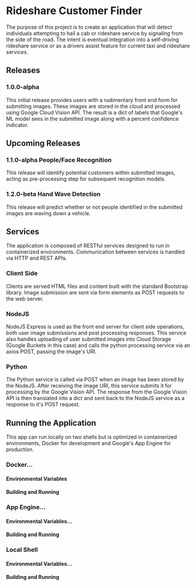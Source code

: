# Rideshare Customer Finder

The purpose of this project is to create an application that will detect individuals attempting to hail a cab or rideshare service by signaling from the side of the road. The intent is eventual integration into a self-driving rideshare service or as a drivers assist feature for current taxi and rideshare services.

## Releases
### 1.0.0-alpha 
This initial release provides users with a rudimentary front end form for submitting images. These images are stored in the cloud and processed using Google Cloud Vision API. The result is a dict of labels that Google's ML model sees in the submitted image along with a percent confidence indicator.

## Upcoming Releases
### 1.1.0-alpha People/Face Recognition
This release will identify potential customers within submitted images, acting as pre-processing step for subsequent recognition models.

### 1.2.0-beta Hand Wave Detection
This release will predict whether or not people identified in the submitted images are waving down a vehicle.

## Services
The application is composed of RESTful services designed to run in containerized environments. Communication between services is handled via HTTP and REST APIs.

### Client Side
Clients are served HTML files and content built with the standard Bootstrap library. Image submission are sent via form elements as POST requests to the web server.

### NodeJS
NodeJS Express is used as the front end server for client side operations, both user image submissions and post processing responses. This service also handles uploading of user submitted images into Cloud Storage (Google Buckets in this case) and calls the python processing service via an axios POST, passing the image's URI.


### Python
The Python service is called via POST when an image has been stored by the NodeJS. After receiving the image URI, this service submits it for processing by the Google Vision API. The response from the Google Vision API is then translated into a dict and sent back to the NodeJS service as a response to it's POST request.

## Running the Application
This app can run locally on two shells but is optimized in containerized environments, Docker for development and Google's App Engine for production.

### Docker...
#### Environmental Variables
#### Building and Running

### App Engine...
#### Environmental Variables...
#### Building and Running

### Local Shell
#### Environmental Variables...
#### Building and Running
